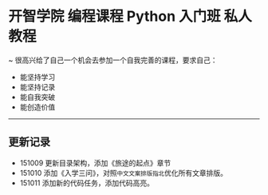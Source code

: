 # 开智学院 编程课程 Python 入门班 私人教程
~ 很高兴给了自己一个机会去参加一个自我完善的课程，要求自己：

- 能坚持学习
- 能坚持记录
- 能自我突破
- 能创造价值

---
## 更新记录  

- 151009 更新目录架构，添加《旅途的起点》章节  
- 151010 添加《入学三问》，对照`中文文案排版指北`优化所有文章排版。
- 151011 添加新的代码任务，添加代码高亮。
